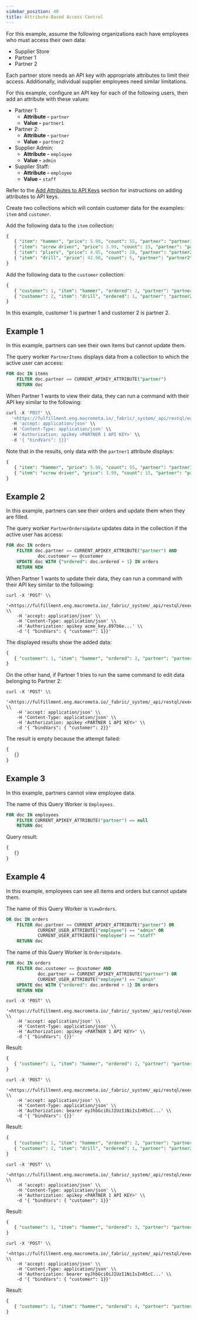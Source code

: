 ```yaml
---
sidebar_position: 40
title: Attribute-Based Access Control
---
```


For this example, assume the following organizations each have employees who must access their own data:

- Supplier Store
- Partner 1
- Partner 2

Each partner store needs an API key with appropriate attributes to limit their access. Additionally, individual supplier employees need similar limitations.

For this example, configure an API key for each of the following users, then add an attribute with these values:

- Partner 1:
    - **Attribute -** `partner`
    - **Value -** `partner1`
- Partner 2:
    - **Attribute -** `partner`
    - **Value -** `partner2`
- Supplier Admin:
    - **Attribute -** `employee`
    - **Value -** `admin`
- Supplier Staff:
    - **Attribute -** `employee`
    - **Value -** `staff`

Refer to the [Add Attributes to API Keys](../account-management/attributes/add-attributes-api.md) section for instructions on adding attributes to API keys.

Create two collections which will contain customer data for the examples: `item` and `customer`.

Add the following data to the `item` collection:

```sql
{
   { "item": "hammer", "price": 5.99, "count": 55, "partner": "partner1" },
   { "item": "screw driver", "price": 3.99, "count": 15, "partner": "partner1" },
   { "item": "pliers", "price": 4.95, "count": 28, "partner": "partner2" },
   { "item": "drill", "price": 42.90, "count": 5, "partner": "partner2" }
}
```

Add the following data to the `customer` collection:

```sql
{
   { "customer": 1, "item": "hammer", "ordered": 2, "partner": "partner1" },
   { "customer": 2, "item": "drill", "ordered": 1, "partner": "partner2" }
}
```

In this example, customer 1 is partner 1 and customer 2 is partner 2.

## Example 1

In this example, partners can see their own items but cannot update them.

The query worker `PartnerItems` displays data from a collection to which the active user can access:

```sql
FOR doc IN items
    FILTER doc.partner == CURRENT_APIKEY_ATTRIBUTE("partner")
    RETURN doc
```

When Partner 1 wants to view their data, they can run a command with their API key similar to the following:

```sql
curl -X 'POST' \\
  '<https://fulfillment.eng.macrometa.io/_fabric/_system/_api/restql/execute/PartnerItems>' \\
  -H 'accept: application/json' \\
  -H 'Content-Type: application/json' \\
  -H 'Authorization: apikey <PARTNER 1 API KEY>' \\
  -d '{ "bindVars": {}}'
```

Note that in the results, only data with the `partner1` attribute displays:

```sql
{
   { "item": "hammer", "price": 5.99, "count": 55, "partner": "partner1" },
   { "item": "screw driver", "price": 3.99, "count": 15, "partner": "partner1" },
}
```

## Example 2

In this example, partners can see their orders and update them when they are filled.

The query worker `PartnerOrdersUpdate` updates data in the collection if the active user has access:

```sql
FOR doc IN orders
    FILTER doc.partner == CURRENT_APIKEY_ATTRIBUTE("partner") AND
            doc.customer == @customer
    UPDATE doc WITH {"ordered": doc.ordered + 1} IN orders
    RETURN NEW
```

When Partner 1 wants to update their data, they can run a command with their API key similar to the following:

```
curl -X 'POST' \\
    '<https://fulfillment.eng.macrometa.io/_fabric/_system/_api/restql/execute/PartnerOrdersUpdate>' \\
    -H 'accept: application/json' \\
    -H 'Content-Type: application/json' \\
    -H 'Authorization: apikey acme_key.897b6e...' \\
    -d '{ "bindVars": { "customer": 1}}'
```

The displayed results show the added data:

```sql
{
   { "customer": 1, "item": "hammer", "ordered": 2, "partner": "partner1" },
}
```

On the other hand, if Partner 1 tries to run the same command to edit data belonging to Partner 2:

```
curl -X 'POST' \\
    '<https://fulfillment.eng.macrometa.io/_fabric/_system/_api/restql/execute/PartnerOrders>' \\
    -H 'accept: application/json' \\
    -H 'Content-Type: application/json' \\
    -H 'Authorization: apikey <PARTNER 1 API KEY>' \\
    -d '{ "bindVars": { "customer": 2}}'
```

The result is empty because the attempt failed:

```sql
{
   {}
}
```

## Example 3

In this example, partners cannot view employee data.

The name of this Query Worker is `Employees`.

```sql
FOR doc IN employees
    FILTER CURRENT_APIKEY_ATTRIBUTE("partner") == null
    RETURN doc
```

Query result:

```sql
{
   {}
}
```




## Example 4

In this example, employees can see all items and orders but cannot update them.

The name of this Query Worker is `ViewOrders`.

```sql
OR doc IN orders
    FILTER doc.partner == CURRENT_APIKEY_ATTRIBUTE("partner") OR 
            CURRENT_USER_ATTRIBUTE("employee") == "admin" OR
            CURRENT_USER_ATTRIBUTE("employee") == "staff"
    RETURN doc
```

The name of this Query Worker is `OrdersUpdate`.

```sql
FOR doc IN orders
    FILTER doc.customer == @customer AND
            doc.partner == CURRENT_APIKEY_ATTRIBUTE("partner") OR
            CURRENT_USER_ATTRIBUTE("employee") == "admin"
    UPDATE doc WITH {"ordered": doc.ordered + 1} IN orders
    RETURN NEW
```

```
curl -X 'POST' \\
    '<https://fulfillment.eng.macrometa.io/_fabric/_system/_api/restql/execute/ViewOrders>' \\
    -H 'accept: application/json' \\
    -H 'Content-Type: application/json' \\
    -H 'Authorization: apikey <PARTNER 1 API KEY>' \\
    -d '{ "bindVars": {}}'
```

Result:

```sql
{
   { "customer": 1, "item": "hammer", "ordered": 2, "partner": "partner1" }
}
```

```
curl -X 'POST' \\
    '<https://fulfillment.eng.macrometa.io/_fabric/_system/_api/restql/execute/ViewOrders>' \\
    -H 'accept: application/json' \\
    -H 'Content-Type: application/json' \\
    -H 'Authorization: bearer eyJhbGciOiJIUzI1NiIsInR5cC...' \\
    -d '{ "bindVars": {}}'
```

Result:

```sql
{
   { "customer": 1, "item": "hammer", "ordered": 2, "partner": "partner1" },
   { "customer": 2, "item": "drill", "ordered": 1, "partner": "partner2" }
}
```

```
curl -X 'POST' \\
    '<https://fulfillment.eng.macrometa.io/_fabric/_system/_api/restql/execute/OrdersUpdate>' \\
    -H 'accept: application/json' \\
    -H 'Content-Type: application/json' \\
    -H 'Authorization: apikey <PARTNER 1 API KEY>' \\
    -d '{ "bindVars": { "customer": 1}}'
```

Result:

```sql
{
   { "customer": 1, "item": "hammer", "ordered": 3, "partner": "partner1" }
}
```

```
curl -X 'POST' \\
    '<https://fulfillment.eng.macrometa.io/_fabric/_system/_api/restql/execute/OrdersUpdate>' \\
    -H 'accept: application/json' \\
    -H 'Content-Type: application/json' \\
    -H 'Authorization: bearer eyJhbGciOiJIUzI1NiIsInR5cC...' \\
    -d '{ "bindVars": { "customer": 1}}'
```

Result:

```sql
{
   { "customer": 1, "item": "hammer", "ordered": 4, "partner": "partner1" }
}
```